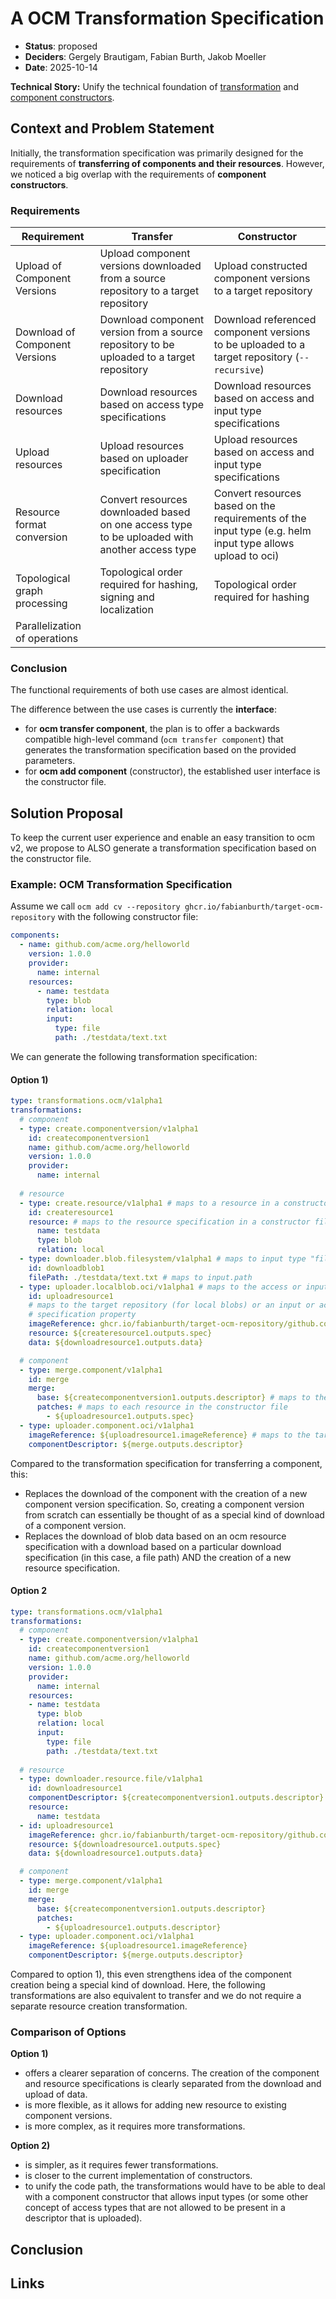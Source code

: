 # A OCM Transformation Specification

* **Status**: proposed
* **Deciders**: Gergely Brautigam, Fabian Burth, Jakob Moeller
* **Date**: 2025-10-14

**Technical Story:** Unify the technical foundation of 
[transformation](0005_transformation.md) and 
[component constructors](0006_component_constructors.md).


## Context and Problem Statement

Initially, the transformation specification was primarily designed for the 
requirements of **transferring of components and their resources**. However, 
we noticed a big overlap with the requirements of **component constructors**.

### Requirements

| Requirement                    | Transfer                                                                                      | Constructor                                                                                               |
|--------------------------------|-----------------------------------------------------------------------------------------------|-----------------------------------------------------------------------------------------------------------|
| Upload of Component Versions   | Upload component versions downloaded from a source repository to a target repository          | Upload constructed component versions to a target repository                                              |
| Download of Component Versions | Download component version from a source repository to be uploaded to a target repository     | Download referenced component versions to be uploaded to a target repository (`--recursive`)              |
| Download resources             | Download resources based on access type specifications                                        | Download resources based on access and input type specifications                                          |
| Upload resources               | Upload resources based on uploader specification                                              | Upload resources based on access and input type specifications                                            |
| Resource format conversion     | Convert resources downloaded based on one access type to be uploaded with another access type | Convert resources based on the requirements of the input type (e.g. helm input type allows upload to oci) |
| Topological graph processing   | Topological order required for hashing, signing and localization                              | Topological order required for hashing                                                                    |
| Parallelization of operations  |                                                                                               |                                                                                                           |

### Conclusion

The functional requirements of both use cases are almost identical.

The difference between the use cases is currently the **interface**:
- for **ocm transfer component**, the plan is to offer a backwards compatible 
  high-level command (`ocm transfer component`) that generates the 
  transformation specification based on the provided parameters.
- for **ocm add component** (constructor), the established user interface is the
  constructor file.

## Solution Proposal

To keep the current user experience and enable an easy transition to ocm v2, we 
propose to ALSO generate a transformation specification based on the constructor
file.

### Example: OCM Transformation Specification

Assume we call `ocm add cv --repository ghcr.io/fabianburth/target-ocm-repository` 
with the following constructor file:

```yaml
components:
  - name: github.com/acme.org/helloworld
    version: 1.0.0
    provider:
      name: internal
    resources:
      - name: testdata
        type: blob
        relation: local
        input:
          type: file
          path: ./testdata/text.txt
```

We can generate the following transformation specification:

#### Option 1)

```yaml
type: transformations.ocm/v1alpha1
transformations:
  # component
  - type: create.componentversion/v1alpha1
    id: createcomponentversion1
    name: github.com/acme.org/helloworld
    version: 1.0.0
    provider:
      name: internal
      
  # resource
  - type: create.resource/v1alpha1 # maps to a resource in a constructor file
    id: createresource1
    resource: # maps to the resource specification in a constructor file
      name: testdata
      type: blob
      relation: local
  - type: downloader.blob.filesystem/v1alpha1 # maps to input type "file"
    id: downloadblob1
    filePath: ./testdata/text.txt # maps to input.path
  - type: uploader.localblob.oci/v1alpha1 # maps to the access or input type
    id: uploadresource1
    # maps to the target repository (for local blobs) or an input or access
    # specification property
    imageReference: ghcr.io/fabianburth/target-ocm-repository/github.com/acme.org/helloworld:1.0.0
    resource: ${createresource1.outputs.spec}
    data: ${downloadresource1.outputs.data}

  # component
  - type: merge.component/v1alpha1
    id: merge
    merge:
      base: ${createcomponentversion1.outputs.descriptor} # maps to the created component version
      patches: # maps to each resource in the constructor file
        - ${uploadresource1.outputs.spec}
  - type: uploader.component.oci/v1alpha1
    imageReference: ${uploadresource1.imageReference} # maps to the target repository
    componentDescriptor: ${merge.outputs.descriptor}
```

Compared to the transformation specification for transferring a component, this:
- Replaces the download of the component with the creation of a new 
  component version specification.
  So, creating a component version from scratch can essentially be thought of as 
  a special kind of download of a component version.
- Replaces the download of blob data based on an ocm resource specification with
  a download based on a particular download specification (in this case, a 
  file path) AND the creation of a new resource specification.

#### Option 2

```yaml
type: transformations.ocm/v1alpha1
transformations:
  # component
  - type: create.componentversion/v1alpha1
    id: createcomponentversion1
    name: github.com/acme.org/helloworld
    version: 1.0.0
    provider:
      name: internal
    resources:
    - name: testdata
      type: blob
      relation: local
      input:
        type: file
        path: ./testdata/text.txt
        
  # resource
  - type: downloader.resource.file/v1alpha1
    id: downloadresource1
    componentDescriptor: ${createcomponentversion1.outputs.descriptor}
    resource:
      name: testdata
  - id: uploadresource1
    imageReference: ghcr.io/fabianburth/target-ocm-repository/github.com/acme.org/helloworld:1.0.0
    resource: ${downloadresource1.outputs.spec}
    data: ${downloadresource1.outputs.data}

  # component
  - type: merge.component/v1alpha1
    id: merge
    merge:
      base: ${createcomponentversion1.outputs.descriptor}
      patches:
        - ${uploadresource1.outputs.descriptor}
  - type: uploader.component.oci/v1alpha1
    imageReference: ${uploadresource1.imageReference}
    componentDescriptor: ${merge.outputs.descriptor}
```

Compared to option 1), this even strengthens idea of the component creation 
being a special kind of download. Here, the following transformations are also
equivalent to transfer and we do not require a separate resource creation 
transformation.

### Comparison of Options
**Option 1)** 
- offers a clearer separation of concerns. The creation of the component
and resource specifications is clearly separated from the download and upload
of data.
- is more flexible, as it allows for adding new resource to existing component
versions.
- is more complex, as it requires more transformations.

**Option 2)**
- is simpler, as it requires fewer transformations.
- is closer to the current implementation of constructors.
- to unify the code path, the transformations would have to be able to deal 
  with a component constructor that allows input types (or some other concept 
  of access types that are not allowed to be present in a descriptor that is
  uploaded).

## Conclusion


## Links <!-- optional -->
